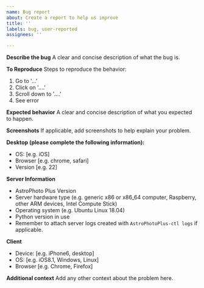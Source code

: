 ```yaml
---
name: Bug report
about: Create a report to help us improve
title: ''
labels: bug, user-reported
assignees: ''

---
```


**Describe the bug**
A clear and concise description of what the bug is.

**To Reproduce**
Steps to reproduce the behavior:
1. Go to '...'
2. Click on '....'
3. Scroll down to '....'
4. See error

**Expected behavior**
A clear and concise description of what you expected to happen.

**Screenshots**
If applicable, add screenshots to help explain your problem.

**Desktop (please complete the following information):**
 - OS: [e.g. iOS]
 - Browser [e.g. chrome, safari]
 - Version [e.g. 22]

**Server Information**
- AstroPhoto Plus Version
 - Server hardware type (e.g. generic x86 or x86_64 computer, Raspberry, other ARM devices, Intel Compute Stick)
 - Operating system (e.g. Ubuntu Linux 18.04)
 - Python version in use
 - Remember to attach server logs created with `AstroPhotoPlus-ctl logs` if applicable.

**Client**
 - Device: [e.g. iPhone6, desktop]
 - OS: [e.g. iOS8.1, Windows, Linux]
 - Browser [e.g. Chrome, Firefox]

**Additional context**
Add any other context about the problem here.
